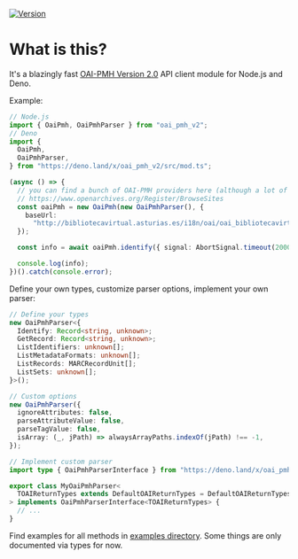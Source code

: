 [![Version](https://badgen.net/npm/v/oai_pmh_v2)](https://www.npmjs.com/package/oai_pmh_v2)

# What is this?

It's a blazingly fast
[OAI-PMH Version 2.0](https://www.openarchives.org/OAI/openarchivesprotocol.html)
API client module for Node.js and Deno.

Example:

```typescript
// Node.js
import { OaiPmh, OaiPmhParser } from "oai_pmh_v2";
// Deno
import {
  OaiPmh,
  OaiPmhParser,
} from "https://deno.land/x/oai_pmh_v2/src/mod.ts";

(async () => {
  // you can find a bunch of OAI-PMH providers here (although a lot of them might be non functional):
  // https://www.openarchives.org/Register/BrowseSites
  const oaiPmh = new OaiPmh(new OaiPmhParser(), {
    baseUrl:
      "http://bibliotecavirtual.asturias.es/i18n/oai/oai_bibliotecavirtual.asturias.es.cmd",
  });

  const info = await oaiPmh.identify({ signal: AbortSignal.timeout(20000) });

  console.log(info);
})().catch(console.error);
```

Define your own types, customize parser options, implement your own parser:

```typescript
// Define your types
new OaiPmhParser<{
  Identify: Record<string, unknown>;
  GetRecord: Record<string, unknown>;
  ListIdentifiers: unknown[];
  ListMetadataFormats: unknown[];
  ListRecords: MARCRecordUnit[];
  ListSets: unknown[];
}>();

// Custom options
new OaiPmhParser({
  ignoreAttributes: false,
  parseAttributeValue: false,
  parseTagValue: false,
  isArray: (_, jPath) => alwaysArrayPaths.indexOf(jPath) !== -1,
});

// Implement custom parser
import type { OaiPmhParserInterface } from "https://deno.land/x/oai_pmh_v2/src/mod.ts";

export class MyOaiPmhParser<
  TOAIReturnTypes extends DefaultOAIReturnTypes = DefaultOAIReturnTypes,
> implements OaiPmhParserInterface<TOAIReturnTypes> {
  // ...
}
```

Find examples for all methods in
[examples directory](https://github.com/flevi29/oai_pmh_v2/tree/main/examples).
Some things are only documented via types for now.
